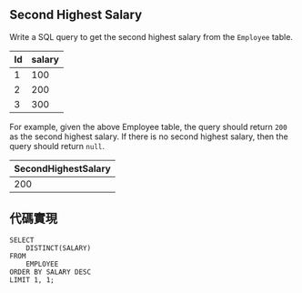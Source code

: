 ## Second Highest Salary

Write a SQL query to get the second highest salary from the ``Employee`` table.

| Id | salary |
| -- | ------ |
| 1 | 100 |
| 2 | 200 |
| 3 | 300 |

For example, given the above Employee table, the query should return ``200`` as the second highest salary. If there is no second highest salary, then the query should return ``null``.

| SecondHighestSalary |
| ------------------- |
| 200 |

## 代碼實現

```
SELECT
    DISTINCT(SALARY)
FROM 
    EMPLOYEE 
ORDER BY SALARY DESC
LIMIT 1, 1;
```

